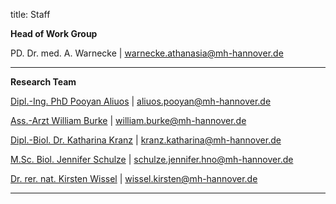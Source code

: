 title: Staff

**Head of Work Group**

PD. Dr. med. A. Warnecke | <warnecke.athanasia@mh-hannover.de>

---------------------------

**Research Team**

[Dipl.-Ing. PhD Pooyan Aliuos](staff/ap.html) | <aliuos.pooyan@mh-hannover.de>

[Ass.-Arzt William Burke](staff/wb.html) | <william.burke@mh-hannover.de>

[Dipl.-Biol. Dr. Katharina Kranz](staff/kk.html) | <kranz.katharina@mh-hannover.de>

[M.Sc. Biol. Jennifer Schulze](staff/js.html) | <schulze.jennifer.hno@mh-hannover.de>

[Dr. rer. nat. Kirsten Wissel](staff/kw.html) | <wissel.kirsten@mh-hannover.de>


-----------------------------